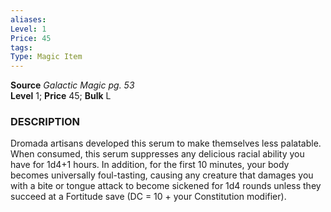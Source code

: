 ```yaml
---
aliases: 
Level: 1
Price: 45  
tags: 
Type: Magic Item
---
```

**Source** _Galactic Magic pg. 53_  
**Level** 1; **Price** 45; **Bulk** L

### DESCRIPTION

Dromada artisans developed this serum to make themselves less palatable. When consumed, this serum suppresses any delicious racial ability you have for 1d4+1 hours. In addition, for the first 10 minutes, your body becomes universally foul-tasting, causing any creature that damages you with a bite or tongue attack to become sickened for 1d4 rounds unless they succeed at a Fortitude save (DC = 10 + your Constitution modifier).
